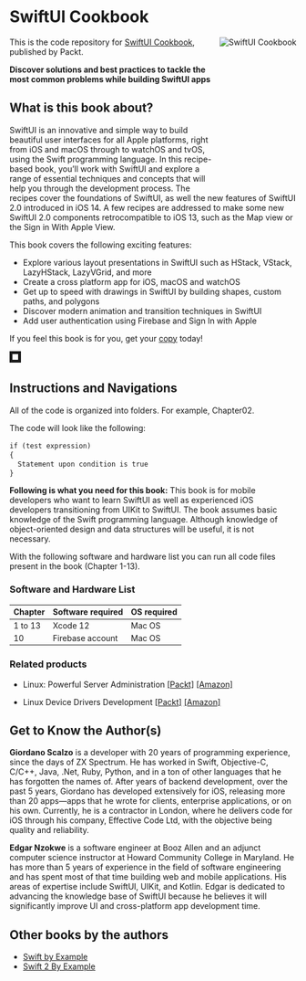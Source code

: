# SwiftUI Cookbook

<a href="https://www.packtpub.com/product/swiftui-cookbook/9781838981860"><img src="https://static.packt-cdn.com/products/9781838981860/cover/smaller" alt="SwiftUI Cookbook" height="256px" align="right"></a>

This is the code repository for [SwiftUI Cookbook](https://www.packtpub.com/product/swiftui-cookbook/9781838981860), published by Packt.

**Discover solutions and best practices to tackle the most common problems while building SwiftUI apps**

## What is this book about?
SwiftUI is an innovative and simple way to build beautiful user interfaces for all Apple platforms, right from iOS and macOS through to watchOS and tvOS, using the Swift programming language. In this recipe-based book, you’ll work with SwiftUI and explore a range of essential techniques and concepts that will help you through the development process. The recipes cover the foundations of SwiftUI, as well the new features of SwiftUI 2.0 introduced in iOS 14. A few recipes are addressed to make some new SwiftUI 2.0 components retrocompatible to iOS 13, such as the Map view or the Sign in With Apple View.

This book covers the following exciting features: 
* Explore various layout presentations in SwiftUI such as HStack, VStack, LazyHStack, LazyVGrid, and more
* Create a cross platform app for iOS, macOS and watchOS
* Get up to speed with drawings in SwiftUI by building shapes, custom paths, and polygons
* Discover modern animation and transition techniques in SwiftUI
* Add user authentication using Firebase and Sign In with Apple

If you feel this book is for you, get your [copy](https://www.amazon.com/dp/1838981861) today!

<a href="https://www.packtpub.com/?utm_source=github&utm_medium=banner&utm_campaign=GitHubBanner"><img src="https://raw.githubusercontent.com/PacktPublishing/GitHub/master/GitHub.png" alt="https://www.packtpub.com/" border="5" /></a>

## Instructions and Navigations
All of the code is organized into folders. For example, Chapter02.

The code will look like the following:
```
if (test expression)
{
  Statement upon condition is true
}
```

**Following is what you need for this book:**
This book is for mobile developers who want to learn SwiftUI as well as experienced iOS developers transitioning from UIKit to SwiftUI. The book assumes basic knowledge of the Swift programming language. Although knowledge of object-oriented design and data structures will be useful, it is not necessary.

With the following software and hardware list you can run all code files present in the book (Chapter 1-13).

### Software and Hardware List

| Chapter  | Software required                   | OS required                        |
| -------- | ------------------------------------| -----------------------------------|
| 1 to 13       | Xcode 12                     | Mac OS 
| 10       | Firebase account            |  Mac OS |


### Related products <Other books you may enjoy>
* Linux: Powerful Server Administration [[Packt]](https://www.packtpub.com/networking-and-servers/linux-powerful-server-administration?utm_source=github&utm_medium=repository&utm_campaign=9781788293778) [[Amazon]](https://www.amazon.com/dp/1788293770)

* Linux Device Drivers Development [[Packt]](https://www.packtpub.com/networking-and-servers/linux-device-drivers-development?utm_source=github&utm_medium=repository&utm_campaign=9781785280009) [[Amazon]](https://www.amazon.com/dp/1788293770)

## Get to Know the Author(s)
**Giordano Scalzo**
is a developer with 20 years of programming experience, since the days of ZX Spectrum. He has worked in Swift, Objective-C, C/C++, Java, .Net, Ruby, Python, and in a ton of other languages that he has forgotten the names of. After years of backend development, over the past 5 years, Giordano has developed extensively for iOS, releasing more than 20 apps—apps that he wrote for clients, enterprise applications, or on his own. Currently, he is a contractor in London, where he delivers code for iOS through his company, Effective Code Ltd, with the objective being quality and reliability.

**Edgar Nzokwe**
is a software engineer at Booz Allen and an adjunct computer science instructor at Howard Community College in Maryland. He has more than 5 years of experience in the field of software engineering and has spent most of that time building web and mobile applications. His areas of expertise include SwiftUI, UIKit, and Kotlin. Edgar is dedicated to advancing the knowledge base of SwiftUI because he believes it will significantly improve UI and cross-platform app development time.


## Other books by the authors
* [Swift by Example](https://www.packtpub.com/product/swift-by-example/9781785284700)
* [Swift 2 By Example](https://www.packtpub.com/product/swift-2-by-example/9781785882920)
